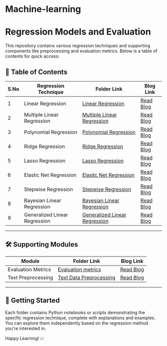 # Machine-learning
# Regression Models and Evaluation

This repository contains various regression techniques and supporting components like preprocessing and evaluation metrics. Below is a table of contents for quick access:

## 📘 Table of Contents

| S.No | Regression Technique              | Folder Link                                                                 | Blog Link                                    |
|------|-----------------------------------|------------------------------------------------------------------------------|----------------------------------------------|
| 1    | Linear Regression                 | [Linear Regression](./LinearRegression)                                     | [Read Blog](https://www.dataspoof.info/post/mastering-linear-regression-in-python/)     |
| 2    | Multiple Linear Regression        | [Multiple Linear Regression](./Multiple%20Linear%20Regression)              | [Read Blog](https://www.dataspoof.info/post/multiple-linear-regression-a-python-guide/)   |
| 3    | Polynomial Regression             | [Polynomial Regression](./Polynomial%20Regression)                          | [Read Blog](https://www.dataspoof.info/post/polynomial-regression-in-r/) |
| 4    | Ridge Regression                  | [Ridge Regression](./Ridge%20regression)                                    | [Read Blog](https://www.dataspoof.info/post/ridge-regression-in-r/)      |
| 5    | Lasso Regression                  | [Lasso Regression](./Lasso%20Regression)                                    | [Read Blog](https://www.dataspoof.info/post/lasso-regression-in-r/)      |
| 6    | Elastic Net Regression               | [Elasitc Net Regression](./Elastic%20Net%20Regression)                   | [Read Blog](https://www.dataspoof.info/post/elastic-net-regression-in-r/)   |
| 7    | Stepwise Regression               | [Stepwise Regression](./Stepwise%20Regression)                              | [Read Blog](https://www.dataspoof.info/post/stepwise-regression-in-python/)   |
| 8    | Bayesian Linear Regression        | [Bayesian Linear Regression](./Bayesian%20Linear%20Regression)              | [Read Blog](https://www.dataspoof.info/post/bayesian-linear-regression-in-python/)   |
| 9    | Generalized Linear Regression     | [Generalized Linear Regression](./Generalized%20Linear%20Regression)        | [Read Blog](https://www.dataspoof.info/post/generalized-linear-regression-in-python/)        |

---

## 🛠️ Supporting Modules

| Module               | Folder Link                                                   | Blog Link                                     |
|----------------------|---------------------------------------------------------------|------------------------------------------------|
| Evaluation Metrics   | [Evaluation metrics](./Evaluation%20metrics)                  | [Read Blog](https://www.dataspoof.info/post/evaluation-metrics-for-regression-models/)   |
| Text Preprocessing   | [Text Data Preprocessing](./Text%20Data%20Preprocessing)      | [Read Blog](https://www.dataspoof.info/post/complete-text-data-preprocessing-in-python/) |

---

## 📄 Getting Started

Each folder contains Python notebooks or scripts demonstrating the specific regression technique, complete with explanations and examples. You can explore them independently based on the regression method you're interested in.

Happy Learning! 📈
